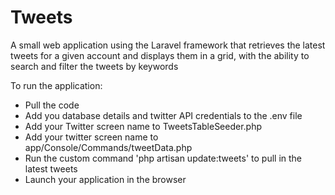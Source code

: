 # Tweets

A small web application using the Laravel framework that retrieves the latest tweets for a given account and displays them in a grid, with the ability to search and filter the tweets by keywords

To run the application:

* Pull the code
* Add you database details and twitter API credentials to the .env file
* Add your Twitter screen name to TweetsTableSeeder.php
* Add your twitter screen name to app/Console/Commands/tweetData.php
* Run the custom command 'php artisan update:tweets' to pull in the latest tweets
* Launch your application in the browser
